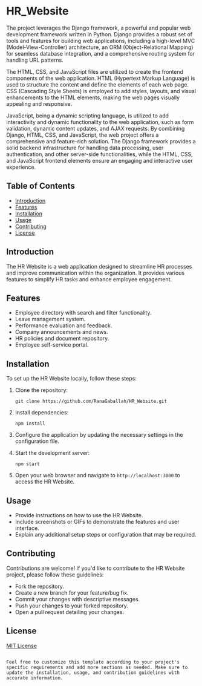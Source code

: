 # HR_Website
 
The project leverages the Django framework, a powerful and popular web development framework written in Python. Django provides a robust set of tools and features for building web applications, including a high-level MVC (Model-View-Controller) architecture, an ORM (Object-Relational Mapping) for seamless database integration, and a comprehensive routing system for handling URL patterns.  
 
 
The HTML, CSS, and JavaScript files are utilized to create the frontend components of the web application. HTML (Hypertext Markup Language) is used to structure the content and define the elements of each web page. CSS (Cascading Style Sheets) is employed to add styles, layouts, and visual enhancements to the HTML elements, making the web pages visually appealing and responsive.


JavaScript, being a dynamic scripting language, is utilized to add interactivity and dynamic functionality to the web application, such as form validation, dynamic content updates, and AJAX requests.  By combining Django, HTML, CSS, and JavaScript, the web project offers a comprehensive and feature-rich solution. The Django framework provides a solid backend infrastructure for handling data processing, user authentication, and other server-side functionalities, while the HTML, CSS, and JavaScript frontend elements ensure an engaging and interactive user experience.

## Table of Contents
- [Introduction](#introduction)
- [Features](#features)
- [Installation](#installation)
- [Usage](#usage)
- [Contributing](#contributing)
- [License](#license)

## Introduction

The HR Website is a web application designed to streamline HR processes and improve communication within the organization. It provides various features to simplify HR tasks and enhance employee engagement.

## Features

- Employee directory with search and filter functionality.
- Leave management system.
- Performance evaluation and feedback.
- Company announcements and news.
- HR policies and document repository.
- Employee self-service portal.

## Installation

To set up the HR Website locally, follow these steps:

1. Clone the repository:
   ```shell
   git clone https://github.com/RanaGaballah/HR_Website.git
   ```

2. Install dependencies:
   ```shell
   npm install
   ```

3. Configure the application by updating the necessary settings in the configuration file.

4. Start the development server:
   ```shell
   npm start
   ```

5. Open your web browser and navigate to `http://localhost:3000` to access the HR Website.

## Usage

- Provide instructions on how to use the HR Website.
- Include screenshots or GIFs to demonstrate the features and user interface.
- Explain any additional setup steps or configuration that may be required.

## Contributing

Contributions are welcome! If you'd like to contribute to the HR Website project, please follow these guidelines:
- Fork the repository.
- Create a new branch for your feature/bug fix.
- Commit your changes with descriptive messages.
- Push your changes to your forked repository.
- Open a pull request detailing your changes.

## License

[MIT License](LICENSE)

```

Feel free to customize this template according to your project's specific requirements and add more sections as needed. Make sure to update the installation, usage, and contribution guidelines with accurate information.
